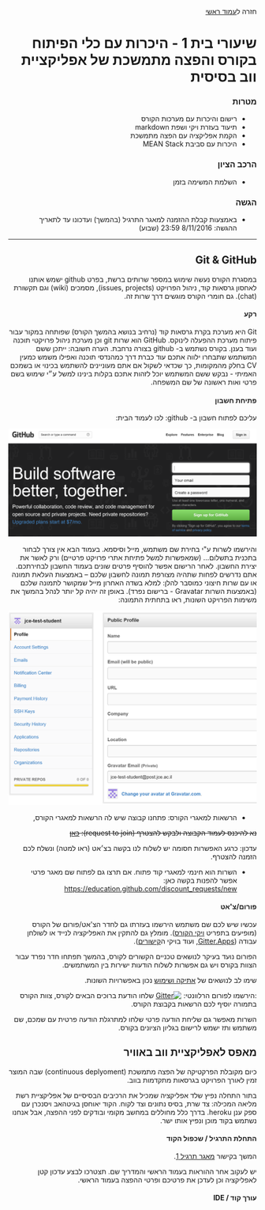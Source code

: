 <div dir="rtl">
<div>
</div>

חזרה ל[עמוד ראשי](../../..)

# שיעורי בית 1 - היכרות עם כלי הפיתוח בקורס והפצה מתמשכת של אפליקציית ווב בסיסית

### מטרות
- רישום והיכרות עם מערכות הקורס
- תיעוד בעזרת ויקי ושפת markdown
- הקמת אפליקציה עם הפצה מתמשכת
- היכרות עם סביבת MEAN Stack

### הרכב הציון
- השלמת המשימה בזמן

### הגשה
- באמצעות קבלת ההזמנה למאגר התרגיל (בהמשך) ועדכונו עד לתאריך ההגשה: 8/11/2016 23:59 (שבוע)

---

##  Git & GitHub

במסגרת הקורס נעשה שימוש במספר שרותים ברשת, בפרט github ישמש אותנו לאחסון גרסאות קוד, ניהול הפרויקט (issues, projects), מסמכים (wiki) וגם תקשורת (chat). גם חומרי הקורס מוגשים דרך שרות זה.


#### רקע

Git היא מערכת בקרת גרסאות קוד (נרחיב בנושא בהמשך הקורס) שפותחה במקור עבור פיתוח מערכת ההפעלה לינוקס.
GitHub הוא שרות git וכן מערכת ניהול פרויקטי תוכנה ועוד בענן. בקורס נשתמש ב- github  בצורה נרחבת.
הערה חשובה: ייתכן ששם המשתמש שתבחרו ילווה אתכם עוד כברת דרך כמהנדסי תוכנה ואפילו משמש כמעין CV בחלק מהמקומות, כך שכדאי לשקול אם אתם מעוניינים להשתמש בכינוי או בשמכם האמיתי - נבקש ששם המשתמש יוכל לזהות אתכם בקלות בינינו למשל ע״י שימוש בשם פרטי ואות ראשונה של שם המשפחה.

#### פתיחת חשבון

עליכם לפתוח חשבון ב- github:
לכו לעמוד הבית:

![github homepage](./github.png)

והירשמו לשרות ע"י בחירת שם משתמש, מייל וסיסמא.
בעמוד הבא אין צורך לבחור בתכנית בתשלום... (שמאפשרות למשל פתיחת אתרי פרויקט פרטיים) ורק לאשר את יצירת החשבון. לאחר הרישום אפשר להוסיף פרטים שונים בעמוד החשבון לבחירתכם. 
אתם נדרשים לפחות שתהיה מצורפת תמונה לחשבון שלכם – באמצעות העלאת תמונה או עם שרות חיצוני כמוסבר להלן:
למלא בשדה האחרון מייל שמקושר לתמונה שלכם (באמצעות השרות Gravatar - ברישום נפרד). באופן זה יהיה קל יותר לנהל בהמשך את משימות הפרויקט השונות, ראו בתחתית התמונה: 

![Gravatar](./gravatar.png)


- הרשאות למאגרי הקורס: פתחנו קבוצה שיש לה הרשאות למאגרי הקורס, 

<del>נא להיכנס לעמוד הקבוצה ולבקש להצטרף (request to join): [כאן][team]</del> 

עדכון: כרגע האפשרות חסומה יש לשלוח לנו בקשה בצ׳אט (ראו למטה) ונשלח לכם הזמנה להצטרף.

- השרות הוא חינמי למאגרי קוד פתוח. אם תרצו גם לפתוח שם מאגר פרטי אפשר להפנות בקשה כאן: https://education.github.com/discount_requests/new

####  פורום/צ'אט
עכשיו שיש לכם שם משתמש הירשמו בעזרתו גם לחדר הצ'אט/פורום של הקורס (מופיעים בתפריט [ויקי הקורס](course-wiki)). מומלץ גם להתקין את האפליקציה לנייד או לשולחן עבודה ([Gitter.Apps](https://gitter.im/apps), ועוד בויקי ה[קישורים][web-links]).

הפורום נועד בעיקר לנושאים טכניים הקשורים לקורס, בהמשך תפתחו חדר נפרד עבור הצוות בקורס ויש גם אפשרות לשלוח הודעות ישירות בין המשתמשים.

שימו לב לנושאים של [אתיקה ושימוש][using-group-chat] נכון באפשרויות השונות.

:הירשמו לפורום הרלוונטי: [![Gitter](https://badges.gitter.im/Join%20Chat.svg)](https://gitter.im/jce-il/se-class-2017a)
שלחו הודעת ברוכים הבאים לקורס, צוות הקורס בתמורה יוסיף לכם הרשאות בקבוצת הקורס.

השרות מאפשר גם שליחת הודעה פרטי
שלחו למתרגלת הודעה פרטית עם שמכם, שם משתמש ותז
ישמש לרישום בגליון הציונים בקורס.


## מאפס לאפליקציית ווב באוויר

כיום מקובלת הפרקטיקה של הפצה מתמשכת (continuous deplyoment) שבה המוצר זמין לאורך הפרויקט בגרסאות מתקדמות בווב.

בתור התחלה נפיץ שלד אפליקציה שמכיל את הרכיבים הבסיסיים של אפליקציית רשת מליאה המכילה: צד שרת, בסיס נתונים וצד לקוח. הקוד יאוחסן בגיטהאב ויסנכרן עם ספק ענן heroku. בדרך כלל מחוללים במחשב מקומי ובודקים לפני ההפצה, אבל אנחנו נשתמש בקוד מוכן ונפיץ אותו ישר.

#### התחלת התרגיל / שכפול הקוד

המשך בקישור [מאגר תרגיל 1][ex1-repo-invitation].

יש לעקוב אחר ההוראות בעמוד הראשי והמדריך שם.  תצטרכו לבצע עדכון קטן לאפליקציה וכן לעדכן את פרטיכם ופרטי ההפצה בעמוד הראשי.

#### עורך קוד / IDE

<!-- links -->
[team]: https://github.com/orgs/jce-il/teams/students2017a
[course-wiki]: https://github.com/jce-il/se-class/wiki
[web-links]:https://github.com/jce-il/se-class/wiki/Links
[using-group-chat]: https://m.signalvnoise.com/is-group-chat-making-you-sweat-744659addf7d#.yur7rp88a
[ex1-repo-invitation]: https://classroom.github.com/assignment-invitations/bcd5f121567d52e45feade01e0657519

